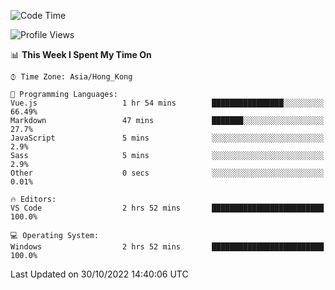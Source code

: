<!--START_SECTION:waka-->
![Code Time](http://img.shields.io/badge/Code%20Time-26%20hrs%2018%20mins-blue)

![Profile Views](http://img.shields.io/badge/Profile%20Views-4-blue)

📊 **This Week I Spent My Time On** 

```text
⌚︎ Time Zone: Asia/Hong_Kong

💬 Programming Languages: 
Vue.js                   1 hr 54 mins        ████████████████░░░░░░░░░   66.49% 
Markdown                 47 mins             ███████░░░░░░░░░░░░░░░░░░   27.7% 
JavaScript               5 mins              ░░░░░░░░░░░░░░░░░░░░░░░░░   2.9% 
Sass                     5 mins              ░░░░░░░░░░░░░░░░░░░░░░░░░   2.9% 
Other                    0 secs              ░░░░░░░░░░░░░░░░░░░░░░░░░   0.01%

🔥 Editors: 
VS Code                  2 hrs 52 mins       █████████████████████████   100.0%

💻 Operating System: 
Windows                  2 hrs 52 mins       █████████████████████████   100.0%

```


 Last Updated on 30/10/2022 14:40:06 UTC
<!--END_SECTION:waka-->

